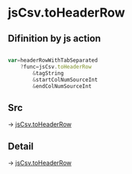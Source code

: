 # jsCsv.toHeaderRow

## Difinition by js action

```js.js

var=headerRowWithTabSeparated
	?func=jsCsv.toHeaderRow
		&tagString
		&startColNumSourceInt
		&endColNumSourceInt
```

## Src

-> [jsCsv.toHeaderRow](https://github.com/puutaro/CommandClick/blob/master/app/src/main/java/com/puutaro/commandclick/fragment_lib/terminal_fragment/js_interface/JsCsv.kt#L198)

## Detail

-> [jsCsv.toHeaderRow](https://github.com/puutaro/CommandClick/blob/master/md/developer/js_interface/details/JsCsv/toHeaderRow.md)
